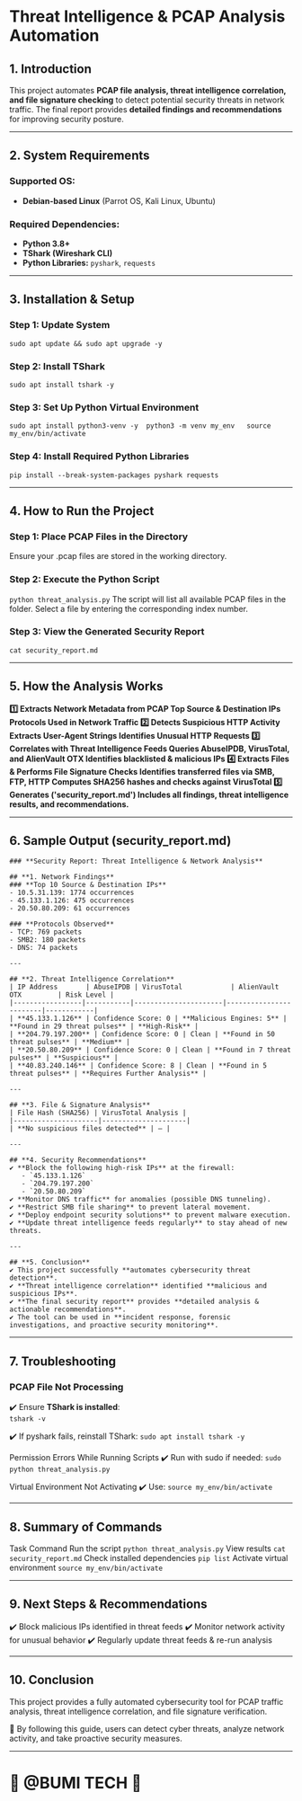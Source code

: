 # **Threat Intelligence & PCAP Analysis Automation**  

## **1. Introduction**  
This project automates **PCAP file analysis, threat intelligence correlation, and file signature checking** to detect potential security threats in network traffic. The final report provides **detailed findings and recommendations** for improving security posture.  

---

## **2. System Requirements**  
### **Supported OS:**  
- **Debian-based Linux** (Parrot OS, Kali Linux, Ubuntu)  

### **Required Dependencies:**  
- **Python 3.8+**  
- **TShark (Wireshark CLI)**  
- **Python Libraries:** `pyshark`, `requests`  

---

## **3. Installation & Setup**  

### **Step 1: Update System**  
``sudo apt update && sudo apt upgrade -y``

### **Step 2: Install TShark**
``sudo apt install tshark -y``

### **Step 3: Set Up Python Virtual Environment**
``sudo apt install python3-venv -y 
python3 -m venv my_env  
source my_env/bin/activate``
 
### **Step 4: Install Required Python Libraries**
``pip install --break-system-packages pyshark requests``

---

## **4. How to Run the Project**
### **Step 1: Place PCAP Files in the Directory**
Ensure your .pcap files are stored in the working directory.

### **Step 2: Execute the Python Script**
``python threat_analysis.py``
The script will list all available PCAP files in the folder.
Select a file by entering the corresponding index number.

### **Step 3: View the Generated Security Report**
``cat security_report.md``

---

## **5. How the Analysis Works**
**1️⃣ Extracts Network Metadata from PCAP
Top Source & Destination IPs
Protocols Used in Network Traffic
2️⃣ Detects Suspicious HTTP Activity
Extracts User-Agent Strings
Identifies Unusual HTTP Requests
3️⃣ Correlates with Threat Intelligence Feeds
Queries AbuseIPDB, VirusTotal, and AlienVault OTX
Identifies blacklisted & malicious IPs
4️⃣ Extracts Files & Performs File Signature Checks
Identifies transferred files via SMB, FTP, HTTP
Computes SHA256 hashes and checks against VirusTotal
5️⃣ Generates ('security_report.md')
Includes all findings, threat intelligence results, and recommendations.**

---

## **6. Sample Output (security_report.md)**
```
### **Security Report: Threat Intelligence & Network Analysis**  

## **1. Network Findings**  
### **Top 10 Source & Destination IPs**  
- 10.5.31.139: 1774 occurrences  
- 45.133.1.126: 475 occurrences  
- 20.50.80.209: 61 occurrences  

### **Protocols Observed**  
- TCP: 769 packets  
- SMB2: 180 packets  
- DNS: 74 packets  

---

## **2. Threat Intelligence Correlation**  
| IP Address       | AbuseIPDB | VirusTotal            | AlienVault OTX         | Risk Level |
|-----------------|-----------|----------------------|------------------------|------------|
| **45.133.1.126** | Confidence Score: 0 | **Malicious Engines: 5** | **Found in 29 threat pulses** | **High-Risk** |
| **204.79.197.200** | Confidence Score: 0 | Clean | **Found in 50 threat pulses** | **Medium** |
| **20.50.80.209** | Confidence Score: 0 | Clean | **Found in 7 threat pulses** | **Suspicious** |
| **40.83.240.146** | Confidence Score: 8 | Clean | **Found in 5 threat pulses** | **Requires Further Analysis** |

---

## **3. File & Signature Analysis**  
| File Hash (SHA256) | VirusTotal Analysis |  
|---------------------|---------------------|  
| **No suspicious files detected** | — |  

---

## **4. Security Recommendations**  
✔️ **Block the following high-risk IPs** at the firewall:  
   - `45.133.1.126`  
   - `204.79.197.200`  
   - `20.50.80.209`  
✔️ **Monitor DNS traffic** for anomalies (possible DNS tunneling).  
✔️ **Restrict SMB file sharing** to prevent lateral movement.  
✔️ **Deploy endpoint security solutions** to prevent malware execution.  
✔️ **Update threat intelligence feeds regularly** to stay ahead of new threats.  

---

## **5. Conclusion**  
✔️ This project successfully **automates cybersecurity threat detection**.  
✔️ **Threat intelligence correlation** identified **malicious and suspicious IPs**.  
✔️ **The final security report** provides **detailed analysis & actionable recommendations**.  
✔️ The tool can be used in **incident response, forensic investigations, and proactive security monitoring**.
```

---

## **7. Troubleshooting**  

### **PCAP File Not Processing**  
✔️ Ensure **TShark is installed**:  
``tshark -v``

✔️ If pyshark fails, reinstall TShark:
``sudo apt install tshark -y``

Permission Errors While Running Scripts
✔️ Run with sudo if needed:
``sudo python threat_analysis.py``

Virtual Environment Not Activating
✔️ Use:
``source my_env/bin/activate``

---

## **8. Summary of Commands**
Task	Command
Run the script	``python threat_analysis.py``
View results	``cat security_report.md``
Check installed dependencies	``pip list``
Activate virtual environment	``source my_env/bin/activate``

---

## **9. Next Steps & Recommendations**
✔️ Block malicious IPs identified in threat feeds
✔️ Monitor network activity for unusual behavior
✔️ Regularly update threat feeds & re-run analysis

---

## **10. Conclusion**
This project provides a fully automated cybersecurity tool for PCAP traffic analysis, threat intelligence correlation, and file signature verification.

🚀 By following this guide, users can detect cyber threats, analyze network activity, and take proactive security measures.

---

# **💯 @BUMI TECH 💯**
